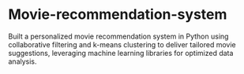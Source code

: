 # Movie-recommendation-system
Built a personalized movie recommendation system in Python using collaborative filtering and k-means clustering to deliver tailored movie suggestions, leveraging machine learning libraries for optimized data analysis. 
